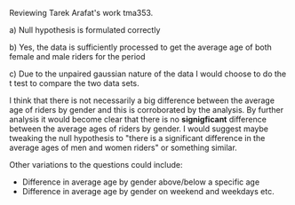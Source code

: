 Reviewing Tarek Arafat's work tma353.

a) Null hypothesis is formulated correctly

b) Yes, the data is sufficiently processed to get the average age of both female and male riders for the period

c) Due to the unpaired gaussian nature of the data I would choose to do the t test to compare the two data sets.

I think that there is not necessarily a big difference between the average age of riders by gender and this is corroborated by the analysis. By further analysis it would become clear that there is no **signigficant** difference between the average ages of riders by gender. I would suggest maybe tweaking the null hypothesis to "there is a significant difference in the average ages of men and women riders" or something similar. 

Other variations to the questions could include:
* Difference in average age by gender above/below a specific age
* Difference in average age by gender on weekend and weekdays 
etc.
